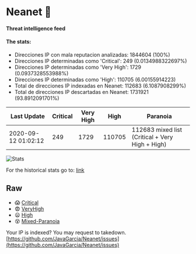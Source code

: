 # Neanet :hocho:
#### Threat intelligence feed
#### The stats:

- Direcciones IP con mala reputacion analizadas: 1844604 (100%)
- Direcciones IP determinadas como 'Critical':  249 (0.0134988322697%)
- Direcciones IP determinadas como 'Very High':  1729 (0.0937328553988%)
- Direcciones IP determinadas como 'High':  110705 (6.00155914223)
- Total de direcciones IP indexadas en Neanet:  112683 (6.1087908299%)
- Total de direcciones IP descartadas en Neanet:  1731921 (93.8912091701%)

| Last Update | Critical | Very High | High | Paranoia |
| --- | --- | --- | --- | --- |
| 2020-09-12 01:02:12 | 249 | 1729 | 110705 | 112683 mixed list (Critical + Very High + High)|

![Stats](https://docs.google.com/spreadsheets/d/e/2PACX-1vSnaNMIXVabIpDJjufMlzH7poXnshF3mgd8Is1g9ytUEzVsP5my4Trn8f-xkoLLQ38xpL3HtmUexLo6/pubchart?oid=501124687&format=image)

For the historical stats go to: [link](/stats.csv)
## Raw
- :scream: [Critical](https://raw.githubusercontent.com/JavaGarcia/Neanet/master/blacklists/neanet_critical.txt)
- :fearful: [VeryHigh](https://raw.githubusercontent.com/JavaGarcia/Neanet/master/blacklists/neanet_veryHigh.txtt)
- :frowning: [High](https://raw.githubusercontent.com/JavaGarcia/Neanet/master/blacklists/neanet_high.txt)
- :dizzy_face: [Mixed-Paranoia](https://raw.githubusercontent.com/JavaGarcia/Neanet/master/blacklists/neanet_all.txt)


Your IP is indexed? You may request to takedown. [https://github.com/JavaGarcia/Neanet/issues](https://github.com/JavaGarcia/Neanet/issues)


















































































































































































































































































































































































































































































































































































































































































































































